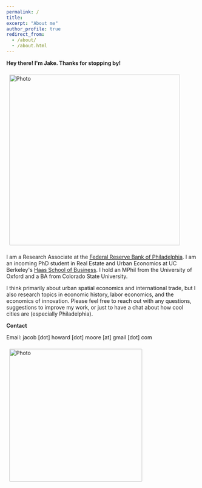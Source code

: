 ```yaml
---
permalink: /
title: 
excerpt: "About me"
author_profile: true
redirect_from: 
  - /about/
  - /about.html
---
```


**Hey there! I'm Jake. Thanks for stopping by!**

<img align="middle" src="https://jacobhmoore.github.io/images/IMG_0015.jpg" alt="Photo" style="width: 450px; border-radius: 10px; padding: 8px 8px 8px 8px"/>


I am a Research Associate at the [Federal Reserve Bank of Philadelphia](https://www.philadelphiafed.org/). I am an incoming PhD student in Real Estate and Urban Economics at UC Berkeley's [Haas School of Business](https://haas.berkeley.edu/realestate/). I hold an MPhil from the University of Oxford and a BA from Colorado State University.

I think primarily about urban spatial economics and international trade, but I also research topics in economic history, labor economics, and the economics of innovation. Please feel free to reach out with any questions, suggestions to improve my work, or just to have a chat about how cool cities are (especially Philadelphia).

**Contact**

Email: jacob [dot] howard [dot] moore [at] gmail [dot] com

<img align="left" src="https://jacobhmoore.github.io/images/berkeley_haas_logo.jpg" alt="Photo" style="width: 350px; border-radius: 10px; padding: 8px 8px 8px 8px"/>

